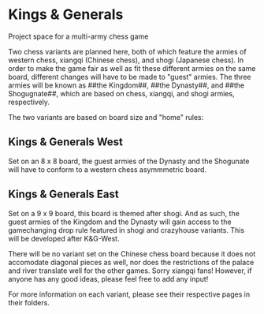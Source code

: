 # Kings & Generals
Project space for a multi-army chess game

Two chess variants are planned here, both of which feature the armies of western chess, xiangqi (Chinese chess), and shogi (Japanese chess). In order to make the game fair as well as fit these different armies on the same board, different changes will have to be made to "guest" armies. The three armies will be known as ##the Kingdom##, ##the Dynasty##, and ##the Shogugnate##, which are based on chess, xiangqi, and shogi armies, respectively.

The two variants are based on board size and "home" rules:

## Kings & Generals West

Set on an 8 x 8 board, the guest armies of the Dynasty and the Shogunate will have to conform to a western chess asymmmetric board.

## Kings & Generals East

Set on a 9 x 9 board, this board is themed after shogi. And as such, the guest armies of the Kingdom and the Dynasty will gain access to the gamechanging drop rule featured in shogi and crazyhouse variants. This will be developed after K&G-West.

There will be no variant set on the Chinese chess board because it does not accomodate diagonal pieces as well, nor does the restrictions of the palace and river translate well for the other games. Sorry xiangqi fans! However, if anyone has any good ideas, please feel free to add any input!

For more information on each variant, please see their respective pages in their folders.
